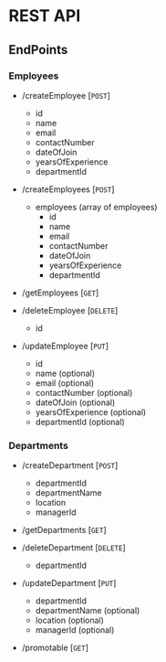 # REST API

## EndPoints

### Employees
- /createEmployee [`POST`]
  - id
  - name
  - email
  - contactNumber
  - dateOfJoin
  - yearsOfExperience
  - departmentId

- /createEmployees [`POST`]
  - employees (array of employees)
    - id
    - name
    - email
    - contactNumber
    - dateOfJoin
    - yearsOfExperience
    - departmentId

- /getEmployees [`GET`]

- /deleteEmployee [`DELETE`]
  - id

- /updateEmployee [`PUT`]
  - id
  - name (optional)
  - email (optional)
  - contactNumber (optional)
  - dateOfJoin (optional)
  - yearsOfExperience (optional)
  - departmentId (optional)

### Departments
- /createDepartment [`POST`]
  - departmentId
  - departmentName
  - location
  - managerId

- /getDepartments [`GET`]

- /deleteDepartment [`DELETE`]
  - departmentId

- /updateDepartment [`PUT`]
  - departmentId
  - departmentName (optional)
  - location (optional)
  - managerId (optional)

- /promotable [`GET`]
